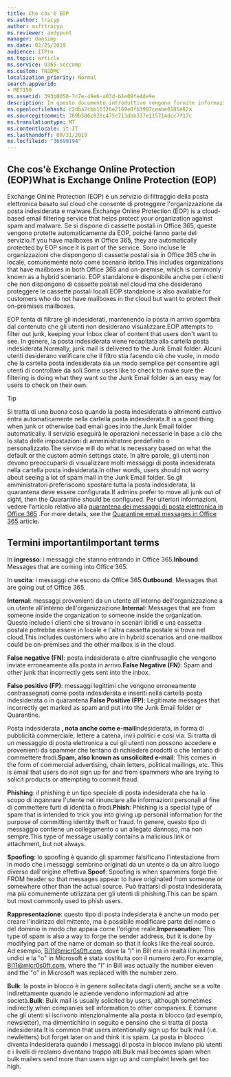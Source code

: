 ```yaml
---
title: Che cos'è EOP
ms.author: tracyp
author: msfttracyp
ms.reviewer: andypunt
manager: dansimp
ms.date: 02/25/2019
audience: ITPro
ms.topic: article
ms.service: O365-seccomp
ms.custom: TN2DMC
localization_priority: Normal
search.appverid:
- MET150
ms.assetid: 393b0050-7c7e-49e6-a03d-b1e09fe4de9e
description: In questo documento introduttivo vengono fornite informazioni utili per comprendere Exchange Online Protection (EOP) e una terminologia importante. Questo è applicabile per i clienti di Office 365 che proteggono le cassette postali ospitate sul cloud di Exchange Online e i clienti autonomi di EOP che proteggono le cassette postali locali, ad esempio Exchange Server 2016.
ms.openlocfilehash: c2dba2cbb16126e2169e0fb3907ceabe8185e82a
ms.sourcegitcommit: 769b506c828c475c713dbb337e115714dcc7f17c
ms.translationtype: MT
ms.contentlocale: it-IT
ms.lasthandoff: 08/31/2019
ms.locfileid: "36699194"
---
```

## <a name="what-is-exchange-online-protection-eop"></a><span data-ttu-id="ff173-104">Che cos'è Exchange Online Protection (EOP)</span><span class="sxs-lookup"><span data-stu-id="ff173-104">What is Exchange Online Protection (EOP)</span></span>

<span data-ttu-id="ff173-105">Exchange Online Protection (EOP) è un servizio di filtraggio della posta elettronica basato sul cloud che consente di proteggere l'organizzazione da posta indesiderata e malware.</span><span class="sxs-lookup"><span data-stu-id="ff173-105">Exchange Online Protection (EOP) is a cloud-based email filtering service that helps protect your organization against spam and malware.</span></span> <span data-ttu-id="ff173-106">Se si dispone di cassette postali in Office 365, queste vengono protette automaticamente da EOP, poiché fanno parte del servizio.</span><span class="sxs-lookup"><span data-stu-id="ff173-106">If you have mailboxes in Office 365, they are automatically protected by EOP since it is part of the service.</span></span> <span data-ttu-id="ff173-107">Sono incluse le organizzazioni che dispongono di cassette postali sia in Office 365 che in locale, comunemente noto come scenario ibrido.</span><span class="sxs-lookup"><span data-stu-id="ff173-107">This includes organizations that have mailboxes in both Office 365 and on-premise, which is commonly known as a hybrid scenario.</span></span> <span data-ttu-id="ff173-108">EOP standalone è disponibile anche per i clienti che non dispongono di cassette postali nel cloud ma che desiderano proteggere le cassette postali locali.</span><span class="sxs-lookup"><span data-stu-id="ff173-108">EOP standalone is also available for customers who do not have mailboxes in the cloud but want to protect their on-premises mailboxes.</span></span>

<span data-ttu-id="ff173-109">EOP tenta di filtrare gli indesiderati, mantenendo la posta in arrivo sgombra dal contenuto che gli utenti non desiderano visualizzare.</span><span class="sxs-lookup"><span data-stu-id="ff173-109">EOP attempts to filter out junk, keeping your Inbox clear of content that users don't want to see.</span></span> <span data-ttu-id="ff173-110">In genere, la posta indesiderata viene recapitata alla cartella posta indesiderata.</span><span class="sxs-lookup"><span data-stu-id="ff173-110">Normally, junk mail is delivered to the Junk Email folder.</span></span> <span data-ttu-id="ff173-111">Alcuni utenti desiderano verificare che il filtro stia facendo ciò che vuole, in modo che la cartella posta indesiderata sia un modo semplice per consentire agli utenti di controllare da soli.</span><span class="sxs-lookup"><span data-stu-id="ff173-111">Some users like to check to make sure the filtering is doing what they want so the Junk Email folder is an easy way for users to check on their own.</span></span>  

> [!TIP]
> <span data-ttu-id="ff173-112">Si tratta di una buona cosa quando la posta indesiderata o altrimenti cattivo entra automaticamente nella cartella posta indesiderata.</span><span class="sxs-lookup"><span data-stu-id="ff173-112">It is a good thing when junk or otherwise bad email goes into the Junk Email folder automatically.</span></span> <span data-ttu-id="ff173-113">Il servizio eseguirà le operazioni necessarie in base a ciò che lo stato delle impostazioni di amministratore predefinito o personalizzato.</span><span class="sxs-lookup"><span data-stu-id="ff173-113">The service will do what is necessary based on what the default or the custom admin settings state.</span></span> <span data-ttu-id="ff173-114">In altre parole, gli utenti non devono preoccuparsi di visualizzare molti messaggi di posta indesiderata nella cartella posta indesiderata.</span><span class="sxs-lookup"><span data-stu-id="ff173-114">In other words, users should not worry about seeing a lot of spam mail in the Junk Email folder.</span></span> <span data-ttu-id="ff173-115">Se gli amministratori preferiscono spostare tutta la posta indesiderata, la quarantena deve essere configurata.</span><span class="sxs-lookup"><span data-stu-id="ff173-115">If admins prefer to move all junk out of sight, then the Quarantine should be configured.</span></span> <span data-ttu-id="ff173-116">Per ulteriori informazioni, vedere l'articolo relativo alla [quarantena dei messaggi di posta elettronica in Office 365](../quarantine-email-messages.md) .</span><span class="sxs-lookup"><span data-stu-id="ff173-116">For more details, see the [Quarantine email messages in Office 365](../quarantine-email-messages.md) article.</span></span>

## <a name="important-terms"></a><span data-ttu-id="ff173-117">Termini importanti</span><span class="sxs-lookup"><span data-stu-id="ff173-117">Important terms</span></span>

<span data-ttu-id="ff173-118">In **ingresso**: i messaggi che stanno entrando in Office 365.</span><span class="sxs-lookup"><span data-stu-id="ff173-118">**Inbound**: Messages that are coming into Office 365.</span></span>

<span data-ttu-id="ff173-119">In **uscita**: i messaggi che escono da Office 365.</span><span class="sxs-lookup"><span data-stu-id="ff173-119">**Outbound**: Messages that are going out of Office 365.</span></span>

<span data-ttu-id="ff173-120">**Internal**: messaggi provenienti da un utente all'interno dell'organizzazione a un utente all'interno dell'organizzazione.</span><span class="sxs-lookup"><span data-stu-id="ff173-120">**Internal**: Messages that are from someone inside the organization to someone inside the organization.</span></span> <span data-ttu-id="ff173-121">Questo include i clienti che si trovano in scenari ibridi e una cassetta postale potrebbe essere in locale e l'altra cassetta postale si trova nel cloud.</span><span class="sxs-lookup"><span data-stu-id="ff173-121">This includes customers who are in hybrid scenarios and one mailbox could be on-premises and the other mailbox is in the cloud.</span></span>

<span data-ttu-id="ff173-122">**False negative (FN)**: posta indesiderata e altre cianfrusaglie che vengono inviate erroneamente alla posta in arrivo.</span><span class="sxs-lookup"><span data-stu-id="ff173-122">**False Negative (FN)**: Spam and other junk that incorrectly gets sent into the inbox.</span></span>

<span data-ttu-id="ff173-123">**Falso positivo (FP)**: messaggi legittimi che vengono erroneamente contrassegnati come posta indesiderata e inseriti nella cartella posta indesiderata o in quarantena.</span><span class="sxs-lookup"><span data-stu-id="ff173-123">**False Positive (FP)**: Legitimate messages that incorrectly get marked as spam and put into the Junk Email folder or Quarantine.</span></span>

<span data-ttu-id="ff173-124">Posta indesiderata **, nota anche come e-mail**indesiderata, in forma di pubblicità commerciale, lettere a catena, invii politici e così via. Si tratta di un messaggio di posta elettronica a cui gli utenti non possono accedere e provenienti da spammer che tentano di richiedere prodotti o che tentano di commettere frodi.</span><span class="sxs-lookup"><span data-stu-id="ff173-124">**Spam, also known as unsolicited e-mail**: This comes in the form of commercial advertising, chain letters, political mailings, etc. This is email that users do not sign up for and from spammers who are trying to solicit products or attempting to commit fraud.</span></span>

<span data-ttu-id="ff173-125">**Phishing**: il phishing è un tipo speciale di posta indesiderata che ha lo scopo di ingannare l'utente nel rinunciare alle informazioni personali al fine di commettere furti di identità o frodi.</span><span class="sxs-lookup"><span data-stu-id="ff173-125">**Phish**: Phishing is a special type of spam that is intended to trick you into giving up personal information for the purpose of committing identity theft or fraud.</span></span> <span data-ttu-id="ff173-126">In genere, questo tipo di messaggio contiene un collegamento o un allegato dannoso, ma non sempre.</span><span class="sxs-lookup"><span data-stu-id="ff173-126">This type of message usually contains a malicious link or attachment, but not always.</span></span>

<span data-ttu-id="ff173-127">**Spoofing**: lo spoofing è quando gli spammer falsificano l'intestazione from in modo che i messaggi sembrino originati da un utente o da un altro luogo diverso dall'origine effettiva.</span><span class="sxs-lookup"><span data-stu-id="ff173-127">**Spoof**: Spoofing is when spammers forge the FROM header so that messages appear to have originated from someone or somewhere other than the actual source.</span></span> <span data-ttu-id="ff173-128">Può trattarsi di posta indesiderata, ma più comunemente utilizzata per gli utenti di phishing.</span><span class="sxs-lookup"><span data-stu-id="ff173-128">This can be spam but most commonly used to phish users.</span></span>

<span data-ttu-id="ff173-129">**Rappresentazione**: questo tipo di posta indesiderata è anche un modo per creare l'indirizzo del mittente, ma è possibile modificare parte del nome o del dominio in modo che appaia come l'origine reale.</span><span class="sxs-lookup"><span data-stu-id="ff173-129">**Impersonation**: This type of spam is also a way to forge the sender address, but it is done by modifying part of the name or domain so that it looks like the real source.</span></span> <span data-ttu-id="ff173-130">Ad esempio, Bi11@micr0s0ft.com, dove la "l" in Bill era in realtà il numero undici e la "o" in Microsoft è stata sostituita con il numero zero.</span><span class="sxs-lookup"><span data-stu-id="ff173-130">For example, Bi11@micr0s0ft.com, where the "l" in Bill was actually the number eleven and the "o" in Microsoft was replaced with the number zero.</span></span>

<span data-ttu-id="ff173-131">**Bulk**: la posta in blocco è in genere sollecitata dagli utenti, anche se a volte indirettamente quando le aziende vendono informazioni ad altre società.</span><span class="sxs-lookup"><span data-stu-id="ff173-131">**Bulk**: Bulk mail is usually solicited by users, although sometimes indirectly when companies sell information to other companies.</span></span> <span data-ttu-id="ff173-132">È comune che gli utenti si iscrivono intenzionalmente alla posta in blocco (ad esempio, newsletter), ma dimentichino in seguito e pensino che si tratta di posta indesiderata.</span><span class="sxs-lookup"><span data-stu-id="ff173-132">It is common that users intentionally sign up for bulk mail (i.e. newletters) but forget later on and think it is spam.</span></span> <span data-ttu-id="ff173-133">La posta in blocco diventa indesiderata quando i messaggi di posta in blocco inviano più utenti e i livelli di reclamo diventano troppo alti.</span><span class="sxs-lookup"><span data-stu-id="ff173-133">Bulk mail becomes spam when bulk mailers send more than users sign up and complaint levels get too high.</span></span>
